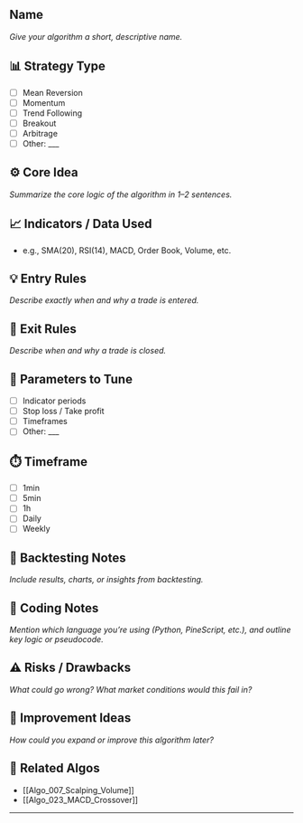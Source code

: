 

##  Name
*Give your algorithm a short, descriptive name.*

## 📊 Strategy Type
- [ ] Mean Reversion
- [ ] Momentum
- [ ] Trend Following
- [ ] Breakout
- [ ] Arbitrage
- [ ] Other: ___

## ⚙️ Core Idea
*Summarize the core logic of the algorithm in 1–2 sentences.*

## 📈 Indicators / Data Used
- e.g., SMA(20), RSI(14), MACD, Order Book, Volume, etc.

## 💡 Entry Rules
*Describe exactly when and why a trade is entered.*

## 🔁 Exit Rules
*Describe when and why a trade is closed.*

## 🔧 Parameters to Tune
- [ ] Indicator periods
- [ ] Stop loss / Take profit
- [ ] Timeframes
- [ ] Other: ___

## ⏱️ Timeframe
- [ ] 1min
- [ ] 5min
- [ ] 1h
- [ ] Daily
- [ ] Weekly

## 🧪 Backtesting Notes
*Include results, charts, or insights from backtesting.*

## 🧰 Coding Notes
*Mention which language you’re using (Python, PineScript, etc.), and outline key logic or pseudocode.*

## ⚠️ Risks / Drawbacks
*What could go wrong? What market conditions would this fail in?*

## 🚀 Improvement Ideas
*How could you expand or improve this algorithm later?*

## 🔗 Related Algos
- [[Algo_007_Scalping_Volume]]
- [[Algo_023_MACD_Crossover]]

---
